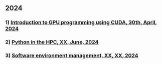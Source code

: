 ## 2024

### 1) [Introduction to GPU programming using CUDA, 30th, April, 2024](../cuda/index.md)
### 2) [Python in the HPC, XX, June, 2024](../python/index.md)
### 3) [Software environment management, XX, XX, 2024](../environment/best-practises.md)
  
